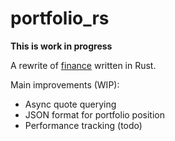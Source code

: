 # portfolio_rs

**This is work in progress**

A rewrite of [finance](https://github.com/MarkusZoppelt/finance) written in Rust.

Main improvements (WIP):

- Async quote querying
- JSON format for portfolio position
- Performance tracking (todo)
